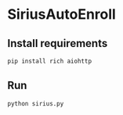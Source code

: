 # SiriusAutoEnroll

## Install requirements

```py
pip install rich aiohttp
```

## Run

```py
python sirius.py
```
